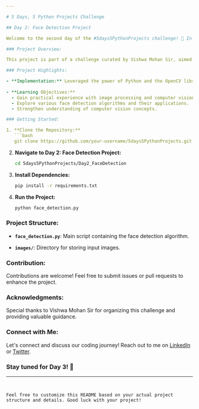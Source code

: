 ```yaml
---

# 5 Days, 5 Python Projects Challenge

## Day 2: Face Detection Project

Welcome to the second day of the #5days5PythonProjects challenge! 🚀 In today's project, we delve into the fascinating realm of Face Detection using Python.

### Project Overview:

This project is part of a challenge curated by Vishwa Mohan Sir, aimed at enhancing our Python skills through hands-on projects. The focus of Day 2 is on building a robust face detection system.

### Project Highlights:

- **Implementation:** Leveraged the power of Python and the OpenCV library to develop a face detection algorithm.
  
- **Learning Objectives:**
  - Gain practical experience with image processing and computer vision.
  - Explore various face detection algorithms and their applications.
  - Strengthen understanding of computer vision concepts.

### Getting Started:

1. **Clone the Repository:**
   ```bash
   git clone https://github.com/your-username/5days5PythonProjects.git
   ```

2. **Navigate to Day 2: Face Detection Project:**
   ```bash
   cd 5days5PythonProjects/Day2_FaceDetection
   ```

3. **Install Dependencies:**
   ```bash
   pip install -r requirements.txt
   ```

4. **Run the Project:**
   ```bash
   python face_detection.py
   ```

### Project Structure:

- **`face_detection.py`**: Main script containing the face detection algorithm.
  
- **`images/`**: Directory for storing input images.

### Contribution:

Contributions are welcome! Feel free to submit issues or pull requests to enhance the project.

### Acknowledgments:

Special thanks to Vishwa Mohan Sir for organizing this challenge and providing valuable guidance.

### Connect with Me:

Let's connect and discuss our coding journey! Reach out to me on [LinkedIn](https://www.linkedin.com/in/your-username/) or [Twitter](https://twitter.com/your-twitter-handle/).

### Stay tuned for Day 3! 🌟

---
```


Feel free to customize this README based on your actual project structure and details. Good luck with your project!
